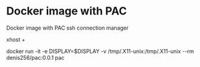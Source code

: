 # Docker image with PAC

Docker image with PAC ssh connection manager

xhost +

docker run -it -e DISPLAY=$DISPLAY  -v /tmp/.X11-unix:/tmp/.X11-unix  --rm denis256/pac:0.0.1 pac

